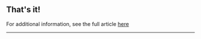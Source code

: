 ## That's it!

For additional information, see the full article [here](https://support.optisigns.com/hc/en-us/articles/29792081890323)

---
